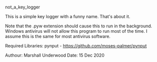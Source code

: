 not_a_key_logger

This is a simple key logger with a funny name. That's about it.

Note that the .pyw extension should cause this to run in the background.
Windows antivirus will not allow this program to run most of the time. I assume this is the same for most antivirus software.

Required Libraries:
pynput - https://github.com/moses-palmer/pynput

Authour: Marshall Underwood
Date: 15 Dec 2020
